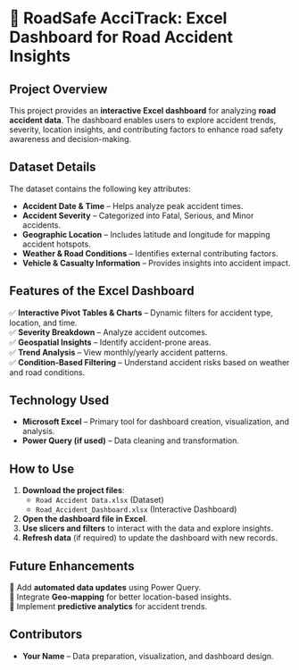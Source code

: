 
# **🚗 RoadSafe AcciTrack: Excel Dashboard for Road Accident Insights**  

## **Project Overview**  
This project provides an **interactive Excel dashboard** for analyzing **road accident data**. The dashboard enables users to explore accident trends, severity, location insights, and contributing factors to enhance road safety awareness and decision-making.  

## **Dataset Details**  
The dataset contains the following key attributes:  
- **Accident Date & Time** – Helps analyze peak accident times.  
- **Accident Severity** – Categorized into Fatal, Serious, and Minor accidents.  
- **Geographic Location** – Includes latitude and longitude for mapping accident hotspots.  
- **Weather & Road Conditions** – Identifies external contributing factors.  
- **Vehicle & Casualty Information** – Provides insights into accident impact.  

## **Features of the Excel Dashboard**  
✅ **Interactive Pivot Tables & Charts** – Dynamic filters for accident type, location, and time.  
✅ **Severity Breakdown** – Analyze accident outcomes.  
✅ **Geospatial Insights** – Identify accident-prone areas.  
✅ **Trend Analysis** – View monthly/yearly accident patterns.  
✅ **Condition-Based Filtering** – Understand accident risks based on weather and road conditions.  

## **Technology Used**  
- **Microsoft Excel** – Primary tool for dashboard creation, visualization, and analysis.  
- **Power Query (if used)** – Data cleaning and transformation.  

## **How to Use**  
1. **Download the project files**:  
   - `Road Accident Data.xlsx` (Dataset)  
   - `Road_Accident_Dashboard.xlsx` (Interactive Dashboard)  
2. **Open the dashboard file in Excel**.  
3. **Use slicers and filters** to interact with the data and explore insights.  
4. **Refresh data** (if required) to update the dashboard with new records.  

## **Future Enhancements**  
🔹 Add **automated data updates** using Power Query.  
🔹 Integrate **Geo-mapping** for better location-based insights.  
🔹 Implement **predictive analytics** for accident trends.  

## **Contributors**  
- **Your Name** – Data preparation, visualization, and dashboard design.  

